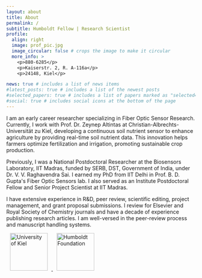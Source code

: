 ```yaml
---
layout: about
title: About
permalink: /
subtitle: Humboldt Fellow | Research Scientist
profile:
  align: right
  image: prof_pic.jpg
  image_circular: false # crops the image to make it circular
  more_info: >
    <p>880-6285</p>
    <p>Kaiserstr. 2, R. A-116a</p>
    <p>24148, Kiel</p>

news: true # includes a list of news items
#latest_posts: true # includes a list of the newest posts
#selected_papers: true # includes a list of papers marked as "selected={true}"
#social: true # includes social icons at the bottom of the page
---
```

I am an early career researcher specializing in Fiber Optic Sensor Research. Currently, I work with Prof. Dr. Zeynep Altintas at Christian-Albrechts-Universität zu Kiel, developing a continuous soil nutrient sensor to enhance agriculture by providing real-time soil nutrient data. This innovation helps farmers optimize fertilization and irrigation, promoting sustainable crop production.

Previously, I was a National Postdoctoral Researcher at the Biosensors Laboratory, IIT Madras, funded by SERB, DST, Government of India, under Dr. V. V. Raghavendra Sai. I earned my PhD from IIT Delhi in Prof. B. D. Gupta's Fiber Optic Sensors lab. I also served as an Institute Postdoctoral Fellow and Senior Project Scientist at IIT Madras.

I have extensive experience in R&D, peer review, scientific editing, project management, and grant proposal submissions. I review for Elsevier and Royal Society of Chemistry journals and have a decade of experience publishing research articles. I am well-versed in the peer-review process and manuscript handling systems.


<footer class="footer">
  <div class="container">
    <div class="row">
      <div class="col-md-12 text-center">
        <a href="https://www.uni-kiel.de/en/" target="_blank" rel="noopener noreferrer">
          <img src="{{ site.baseurl }}/assets/img/uni_kiel_logo.png" alt="University of Kiel" style="width: 100px; margin: 0 10px;">
        </a>
        <a href="https://www.humboldt-foundation.de/" target="_blank" rel="noopener noreferrer">
          <img src="{{ site.baseurl }}/assets/img/humboldt_logo.png" alt="Humboldt Foundation" style="width: 100px; margin: 0 10px;">
        </a>
      </div>
    </div>
  </div>
</footer>

